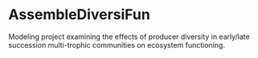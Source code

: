 # AssembleDiversiFun
Modeling project examining the effects of producer diversity in early/late succession multi-trophic communities on ecosystem functioning.
